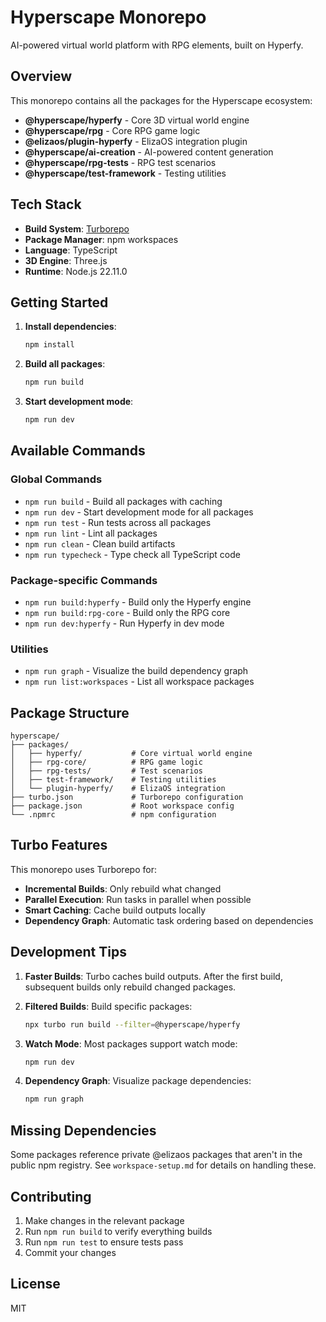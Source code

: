 # Hyperscape Monorepo

AI-powered virtual world platform with RPG elements, built on Hyperfy.

## Overview

This monorepo contains all the packages for the Hyperscape ecosystem:

- **@hyperscape/hyperfy** - Core 3D virtual world engine
- **@hyperscape/rpg** - Core RPG game logic
- **@elizaos/plugin-hyperfy** - ElizaOS integration plugin
- **@hyperscape/ai-creation** - AI-powered content generation
- **@hyperscape/rpg-tests** - RPG test scenarios
- **@hyperscape/test-framework** - Testing utilities

## Tech Stack

- **Build System**: [Turborepo](https://turbo.build/)
- **Package Manager**: npm workspaces
- **Language**: TypeScript
- **3D Engine**: Three.js
- **Runtime**: Node.js 22.11.0

## Getting Started

1. **Install dependencies**:
   ```bash
   npm install
   ```

2. **Build all packages**:
   ```bash
   npm run build
   ```

3. **Start development mode**:
   ```bash
   npm run dev
   ```

## Available Commands

### Global Commands

- `npm run build` - Build all packages with caching
- `npm run dev` - Start development mode for all packages
- `npm run test` - Run tests across all packages
- `npm run lint` - Lint all packages
- `npm run clean` - Clean build artifacts
- `npm run typecheck` - Type check all TypeScript code

### Package-specific Commands

- `npm run build:hyperfy` - Build only the Hyperfy engine
- `npm run build:rpg-core` - Build only the RPG core
- `npm run dev:hyperfy` - Run Hyperfy in dev mode

### Utilities

- `npm run graph` - Visualize the build dependency graph
- `npm run list:workspaces` - List all workspace packages

## Package Structure

```
hyperscape/
├── packages/
│   ├── hyperfy/           # Core virtual world engine
│   ├── rpg-core/          # RPG game logic
│   ├── rpg-tests/         # Test scenarios
│   ├── test-framework/    # Testing utilities
│   └── plugin-hyperfy/    # ElizaOS integration
├── turbo.json             # Turborepo configuration
├── package.json           # Root workspace config
└── .npmrc                 # npm configuration
```

## Turbo Features

This monorepo uses Turborepo for:

- **Incremental Builds**: Only rebuild what changed
- **Parallel Execution**: Run tasks in parallel when possible
- **Smart Caching**: Cache build outputs locally
- **Dependency Graph**: Automatic task ordering based on dependencies

## Development Tips

1. **Faster Builds**: Turbo caches build outputs. After the first build, subsequent builds only rebuild changed packages.

2. **Filtered Builds**: Build specific packages:
   ```bash
   npx turbo run build --filter=@hyperscape/hyperfy
   ```

3. **Watch Mode**: Most packages support watch mode:
   ```bash
   npm run dev
   ```

4. **Dependency Graph**: Visualize package dependencies:
   ```bash
   npm run graph
   ```

## Missing Dependencies

Some packages reference private @elizaos packages that aren't in the public npm registry. See `workspace-setup.md` for details on handling these.

## Contributing

1. Make changes in the relevant package
2. Run `npm run build` to verify everything builds
3. Run `npm run test` to ensure tests pass
4. Commit your changes

## License

MIT 